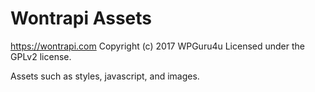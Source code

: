 # Wontrapi Assets #
https://wontrapi.com
Copyright (c) 2017 WPGuru4u
Licensed under the GPLv2 license.

Assets such as styles, javascript, and images.